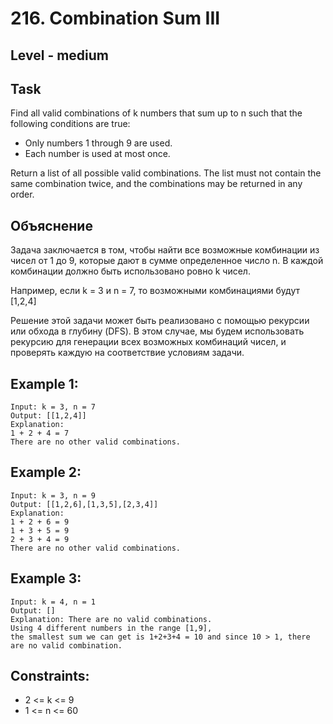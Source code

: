# 216. Combination Sum III


## Level - medium


## Task
Find all valid combinations of k numbers that sum up to n such that the following conditions are true:
- Only numbers 1 through 9 are used.
- Each number is used at most once.

Return a list of all possible valid combinations. 
The list must not contain the same combination twice, and the combinations may be returned in any order.


## Объяснение
Задача заключается в том, чтобы найти все возможные комбинации из чисел от 1 до 9, которые дают в сумме определенное число n. 
В каждой комбинации должно быть использовано ровно k чисел.

Например, если k = 3 и n = 7, то возможными комбинациями будут [1,2,4]

Решение этой задачи может быть реализовано с помощью рекурсии или обхода в глубину (DFS). 
В этом случае, мы будем использовать рекурсию для генерации всех возможных комбинаций чисел, 
и проверять каждую на соответствие условиям задачи.


## Example 1:
````
Input: k = 3, n = 7
Output: [[1,2,4]]
Explanation:
1 + 2 + 4 = 7
There are no other valid combinations.
````


## Example 2:
````
Input: k = 3, n = 9
Output: [[1,2,6],[1,3,5],[2,3,4]]
Explanation:
1 + 2 + 6 = 9
1 + 3 + 5 = 9
2 + 3 + 4 = 9
There are no other valid combinations.
````

## Example 3:
````
Input: k = 4, n = 1
Output: []
Explanation: There are no valid combinations.
Using 4 different numbers in the range [1,9], 
the smallest sum we can get is 1+2+3+4 = 10 and since 10 > 1, there are no valid combination.
````

## Constraints:
- 2 <= k <= 9
- 1 <= n <= 60